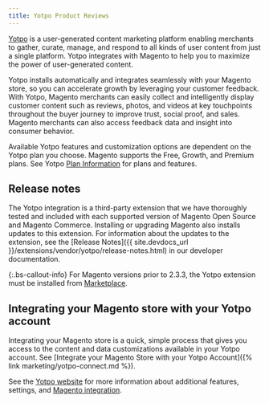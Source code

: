 ```yaml
---
title: Yotpo Product Reviews
---
```


[Yotpo](https://www.yotpo.com/) is a user-generated content marketing platform enabling merchants to gather, curate, manage, and respond to all kinds of user content from just a single platform. Yotpo integrates with Magento to help you to maximize the power of user-generated content.

Yotpo installs automatically and integrates seamlessly with your Magento store, so you can accelerate growth by leveraging your customer feedback. With Yotpo, Magento merchants can easily collect and intelligently display customer content such as reviews, photos, and videos at key touchpoints throughout the buyer journey to improve trust, social proof, and sales. Magento merchants can also access feedback data and insight into consumer behavior.

Available Yotpo features and customization options are dependent on the Yotpo plan you choose. Magento supports the Free, Growth, and Premium plans. See Yotpo [Plan Information](https://www.yotpo.com/pricing/) for plans and features.

## Release notes

The Yotpo integration is a third-party extension that we have thoroughly tested and included with each supported version of Magento Open Source and Magento Commerce. Installing or upgrading Magento also installs updates to this extension. For information about the updates to the extension, see the [Release Notes]({{ site.devdocs_url }}/extensions/vendor/yotpo/release-notes.html) in our developer documentation.

{:.bs-callout-info}
For Magento versions prior to 2.3.3, the Yotpo extension must be installed from [Marketplace](https://marketplace.magento.com/catalogsearch/result/?q=yotpo).

## Integrating your Magento store with your Yotpo account

Integrating your Magento store is a quick, simple process that gives you access to the content and data customizations available in your Yotpo account. See [Integrate your Magento Store with your Yotpo Account]({% link marketing/yotpo-connect.md %}).

See the [Yotpo website](https://www.yotpo.com/platform/visual-marketing/) for more information about additional features, settings, and [Magento integration](https://www.yotpo.com/integrations/magento/).
